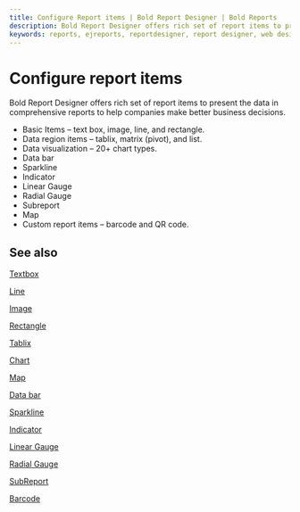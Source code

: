 ```yaml
---
title: Configure Report items | Bold Report Designer | Bold Reports
description: Bold Report Designer offers rich set of report items to present the data in comprehensive reports to help companies make better business decisions.
keywords: reports, ejreports, reportdesigner, report designer, web designer, bold-reports reportdesigner, Overview, web designer
---
```


# Configure report items

Bold Report Designer offers rich set of report items to present the data in comprehensive reports to help companies make better business decisions.

* Basic Items – text box, image, line, and rectangle.
* Data region items – tablix, matrix (pivot), and list.
* Data visualization – 20+ chart types.
* Data bar
* Sparkline
* Indicator
* Linear Gauge
* Radial Gauge
* Subreport
* Map
* Custom report items – barcode and QR code.

## See also

[Textbox](/report-designer/report-items/textbox/)

[Line](/report-designer/report-items/line/)

[Image](/report-designer/report-items/image/)

[Rectangle](/report-designer/report-items/rectangle/)

[Tablix](/report-designer/report-items/tablix/)

[Chart](/report-designer/report-items/chart/)

[Map](/report-designer/report-items/map/)

[Data bar](/report-designer/report-items/data-bar/)

[Sparkline](/report-designer/report-items/sparkline/)

[Indicator](/report-designer/report-items/indicator/)

[Linear Gauge](/report-designer/report-items/gauge/linear-gauge/)

[Radial Gauge](/report-designer/report-items/gauge/radial-gauge/)

[SubReport](/report-designer/report-items/subreport/)

[Barcode](/report-designer/report-items/barcode/)